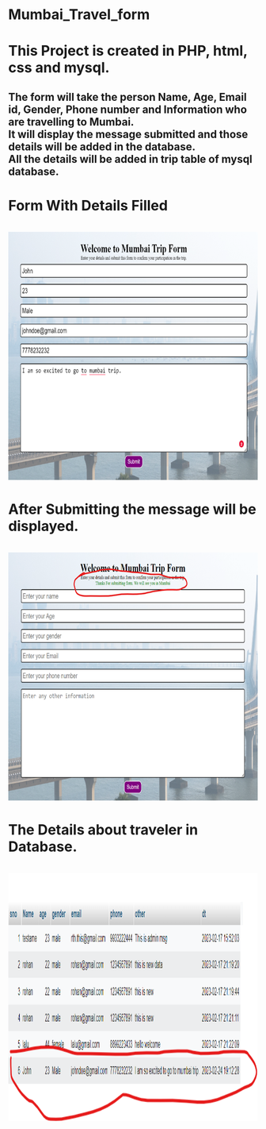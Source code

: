# Mumbai_Travel_form

<h1> This Project is created in PHP, html, css and mysql. </h1>
<h2>The form will take the person Name, Age, Email id, Gender, Phone number and Information who are travelling to Mumbai.<br>
It will display the message submitted and those details will be added in the database.<br>
All the details will be added in trip table of mysql database.<br>
</h2>

<h1>Form With Details Filled</h1><br>
<img src='form-2.png' height=500><br>
<h1>After Submitting the message will be displayed.</h1><br>
<img src='submittedform.png' height=500><br>

<h1>The Details about traveler in Database.</h1><br>
<img src='dbData.png' height=500><br>
